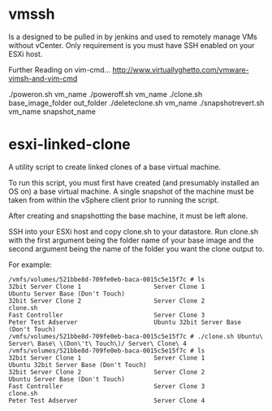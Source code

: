 vmssh
=====

Is a designed to be pulled in by jenkins and used to remotely manage VMs without vCenter.  Only requirement is you must have SSH enabled on your ESXi host.

Further Reading on vim-cmd... http://www.virtuallyghetto.com/vmware-vimsh-and-vim-cmd


./poweron.sh vm_name
./poweroff.sh vm_name
./clone.sh base_image_folder out_folder
./deleteclone.sh vm_name
./snapshotrevert.sh vm_name snapshot_name








esxi-linked-clone
=================

A utility script to create linked clones of a base virtual machine.

To run this script, you must first have created (and presumably installed an OS on) a base virtual machine. A single snapshot of the machine must be taken from within the vSphere client prior to running the script.

After creating and snapshotting the base machine, it must be left alone. 

SSH into your ESXi host and copy clone.sh to your datastore. Run clone.sh with the first argument being the folder name of your base image and the second argument being the name of the folder you want the clone output to. 

For example:

```ShellSession
/vmfs/volumes/521bbe8d-709fe0eb-baca-0015c5e15f7c # ls
32bit Server Clone 1                    Server Clone 1                          Ubuntu Server Base (Don't Touch)
32bit Server Clone 2                    Server Clone 2                          clone.sh
Fast Controller                         Server Clone 3
Peter Test Adserver                     Ubuntu 32bit Server Base (Don't Touch)
/vmfs/volumes/521bbe8d-709fe0eb-baca-0015c5e15f7c # ./clone.sh Ubuntu\ Server\ Base\ \(Don\'t\ Touch\)/ Server\ Clone\ 4
/vmfs/volumes/521bbe8d-709fe0eb-baca-0015c5e15f7c # ls
32bit Server Clone 1                    Server Clone 1                          Ubuntu 32bit Server Base (Don't Touch)
32bit Server Clone 2                    Server Clone 2                          Ubuntu Server Base (Don't Touch)
Fast Controller                         Server Clone 3                          clone.sh
Peter Test Adserver                     Server Clone 4
```
